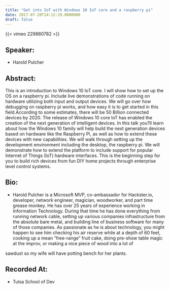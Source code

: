 ```yaml
---
title: "Get into IoT with Windows 10 IoT core and a raspberry pi"
date: 2017-07-20T14:12:19.0000000
draft: false
---
```


{{< vimeo 229880782 >}}

## Speaker:

 - Harold Pulcher

## Abstract:

<p>This is an introduction to Windows 10 IoT core. I will show how to set up the OS on a raspberry pi. Include live demonstrations of code running on hardware utilizing both input and output devices. We will go over how debugging on raspberry pi works, and how easy it is to get started in this field.According to some estimates, there will be 50 Billion connected devices by 2020. The release of Windows 10 core IoT has enabled the creation of the next generation of intelligent devices. In this talk you?ll learn about how the Windows 10 family will help build the next generation devices based on hardware like the Raspberry Pi, as well as how to extend these devices with new capabilities. We will walk through setting up the development environment including the desktop, the raspberry pi. We will demonstrate how to extend the platform to include support for popular Internet of Things (IoT) hardware interfaces. This is the beginning step for you to build rich devices from fun DIY home projects through enterprise level control systems.</p>

## Bio:

 - <p>Harold Pulcher is a Microsoft MVP, co-ambassador for Hackster.io, developer, network engineer, magician, woodworker, and part time grease monkey. He has over 25 years of experience working in Information Technology. During that time he has done everything from running network cable, setting up various companies infrastructure from the absolute bare metal, and building line of business software for many of those companies. As passionate as he is about technology, you might happen to see him checking his air reserve while at a depth of 60 feet, cooking up a mean “free-range” fruit cake, doing pre-show table magic at the improv, or making a nice piece of wood into a lot of
sawdust so my wife will have potting bench for her plants.</p>

## Recorded At:

 - Tulsa School of Dev

